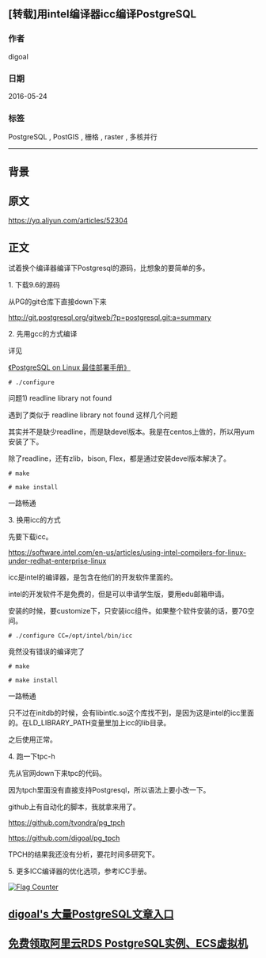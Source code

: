 ## [转载]用intel编译器icc编译PostgreSQL  
                        
### 作者                                                                     
digoal                   
                          
### 日期                     
2016-05-24                    
                      
### 标签                   
PostgreSQL , PostGIS , 栅格 , raster , 多核并行      
                        
----                  
                           
## 背景   
  
## 原文  
https://yq.aliyun.com/articles/52304  
  
## 正文  
试着换个编译器编译下Postgresql的源码，比想象的要简单的多。  
  
1\. 下载9.6的源码  
  
从PG的git仓库下直接down下来  
  
http://git.postgresql.org/gitweb/?p=postgresql.git;a=summary  
  
  
2\. 先用gcc的方式编译  
  
详见  
  
[《PostgreSQL on Linux 最佳部署手册》](../201611/20161121_01.md)  
  
```  
# ./configure  
```  
  
问题1) readline library not found   
  
遇到了类似于 readline library not found 这样几个问题  
  
其实并不是缺少readline，而是缺devel版本。我是在centos上做的，所以用yum安装了下。  
  
除了readline，还有zlib，bison, Flex，都是通过安装devel版本解决了。  
  
```  
# make  
  
# make install  
```  
  
一路畅通  
  
  
3\. 换用icc的方式  
  
先要下载icc。  
  
https://software.intel.com/en-us/articles/using-intel-compilers-for-linux-under-redhat-enterprise-linux  
  
icc是intel的编译器，是包含在他们的开发软件里面的。  
  
intel的开发软件不是免费的，但是可以申请学生版，要用edu邮箱申请。  
  
安装的时候，要customize下，只安装icc组件。如果整个软件安装的话，要7G空间。  
  
```  
# ./configure CC=/opt/intel/bin/icc  
```  
  
竟然没有错误的编译完了  
  
```  
# make  
  
# make install  
```  
  
一路畅通  
  
只不过在initdb的时候，会有libintlc.so这个库找不到，是因为这是intel的icc里面的。在LD_LIBRARY_PATH变量里加上icc的lib目录。  
  
之后使用正常。  
  
4\. 跑一下tpc-h  
  
先从官网down下来tpc的代码。  
  
因为tpch里面没有直接支持Postgresql，所以语法上要小改一下。  
  
github上有自动化的脚本，我就拿来用了。  
  
https://github.com/tvondra/pg_tpch  
  
https://github.com/digoal/pg_tpch  
  
TPCH的结果我还没有分析，要花时间多研究下。  
    
5\. 更多ICC编译器的优化选项，参考ICC手册。
  
  
<a rel="nofollow" href="http://info.flagcounter.com/h9V1"  ><img src="http://s03.flagcounter.com/count/h9V1/bg_FFFFFF/txt_000000/border_CCCCCC/columns_2/maxflags_12/viewers_0/labels_0/pageviews_0/flags_0/"  alt="Flag Counter"  border="0"  ></a>  
  
  
  
  
  
  
## [digoal's 大量PostgreSQL文章入口](https://github.com/digoal/blog/blob/master/README.md "22709685feb7cab07d30f30387f0a9ae")
  
  
## [免费领取阿里云RDS PostgreSQL实例、ECS虚拟机](https://free.aliyun.com/ "57258f76c37864c6e6d23383d05714ea")
  
